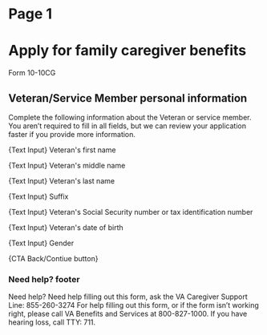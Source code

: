 # Page 1

# Apply for family caregiver benefits
Form 10-10CG

## Veteran/Service Member personal information

Complete the following information about the Veteran or service member. You aren’t required to fill in all fields, but we can review your application faster if you provide more information.

{Text Input} Veteran's first name

{Text Input} Veteran's middle name 

{Text Input} Veteran's last name 

{Text Input} Suffix 

{Text Input} Veteran's Social Security number or tax identification number

{Text Input} Veteran's date of birth

{Text Input} Gender

{CTA Back/Contiue button} 


### Need help? footer  

Need help?
Need help filling out this form,  ask the VA Caregiver Support Line: 
855-260-3274
For help filling out this form, or if the form isn’t working right, please call VA Benefits and Services at 800-827-1000.
If you have hearing loss, call TTY: 711.

